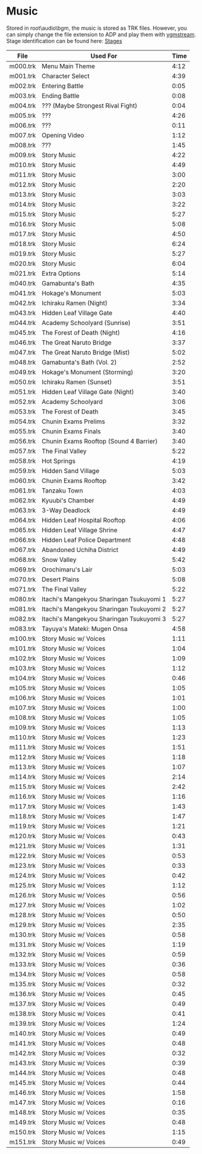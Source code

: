 # Music

Stored in root\audio\bgm, the music is stored as TRK files. However, you can simply change the file extension to ADP and play them with [vgmstream](https://github.com/kode54/vgmstream). Stage identification can be found here: [Stages](docs/stages.md)

| File     |  Used For                                 |  Time | 
|----------|-------------------------------------------|-------| 
| m000.trk |  Menu Main Theme                          |  4:12 | 
| m001.trk |  Character Select                         |  4:39 | 
| m002.trk |  Entering Battle                          |  0:05 | 
| m003.trk |  Ending Battle                            |  0:08 | 
| m004.trk |  ??? (Maybe Strongest Rival Fight)        |  0:04 | 
| m005.trk |  ???                                      |  4:26 | 
| m006.trk |  ???                                      |  0:11 | 
| m007.trk |  Opening Video                            |  1:12 | 
| m008.trk |  ???                                      |  1:45 | 
| m009.trk |  Story Music                              |  4:22 | 
| m010.trk |  Story Music                              |  4:49 | 
| m011.trk |  Story Music                              |  3:00 | 
| m012.trk |  Story Music                              |  2:20 | 
| m013.trk |  Story Music                              |  3:03 | 
| m014.trk |  Story Music                              |  3:22 | 
| m015.trk |  Story Music                              |  5:27 | 
| m016.trk |  Story Music                              |  5:08 | 
| m017.trk |  Story Music                              |  4:50 | 
| m018.trk |  Story Music                              |  6:24 | 
| m019.trk |  Story Music                              |  5:27 | 
| m020.trk |  Story Music                              |  6:04 | 
| m021.trk |  Extra Options                            |  5:14 | 
| m040.trk |  Gamabunta's Bath                         |  4:35 | 
| m041.trk |  Hokage's Monument                        |  5:03 | 
| m042.trk |  Ichiraku Ramen (Night)                   |  3:34 | 
| m043.trk |  Hidden Leaf Village Gate                 |  4:40 | 
| m044.trk |  Academy Schoolyard (Sunrise)             |  3:51 | 
| m045.trk |  The Forest of Death (Night)              |  4:16 | 
| m046.trk |  The Great Naruto Bridge                  |  3:37 | 
| m047.trk |  The Great Naruto Bridge (Mist)           |  5:02 | 
| m048.trk |  Gamabunta's Bath (Vol. 2)                |  2:52 | 
| m049.trk |  Hokage's Monument (Storming)             |  3:20 | 
| m050.trk |  Ichiraku Ramen (Sunset)                  |  3:51 | 
| m051.trk |  Hidden Leaf Village Gate (Night)         |  3:40 | 
| m052.trk |  Academy Schoolyard                       |  3:06 | 
| m053.trk |  The Forest of Death                      |  3:45 | 
| m054.trk |  Chunin Exams Prelims                     |  3:32 | 
| m055.trk |  Chunin Exams Finals                      |  3:40 | 
| m056.trk |  Chunin Exams Rooftop (Sound 4 Barrier)   |  3:40 | 
| m057.trk |  The Final Valley                         |  5:22 | 
| m058.trk |  Hot Springs                              |  4:19 | 
| m059.trk |  Hidden Sand Village                      |  5:03 | 
| m060.trk |  Chunin Exams Rooftop                     |  3:42 | 
| m061.trk |  Tanzaku Town                             |  4:03 | 
| m062.trk |  Kyuubi's Chamber                         |  4:49 | 
| m063.trk |  3-Way Deadlock                           |  4:49 | 
| m064.trk |  Hidden Leaf Hospital Rooftop             |  4:06 | 
| m065.trk |  Hidden Leaf Village Shrine               |  4:47 | 
| m066.trk |  Hidden Leaf Police Department            |  4:48 | 
| m067.trk |  Abandoned Uchiha District                |  4:49 | 
| m068.trk |  Snow Valley                              |  5:42 | 
| m069.trk |  Orochimaru's Lair                        |  5:03 | 
| m070.trk |  Desert Plains                            |  5:08 | 
| m071.trk |  The Final Valley                         |  5:22 | 
| m080.trk |  Itachi's Mangekyou Sharingan Tsukuyomi 1 |  5:27 | 
| m081.trk |  Itachi's Mangekyou Sharingan Tsukuyomi 2 |  5:27 | 
| m082.trk |  Itachi's Mangekyou Sharingan Tsukuyomi 3 |  5:27 | 
| m083.trk |  Tayuya's Mateki: Mugen Onsa              |  4:58 | 
| m100.trk |  Story Music w/ Voices                    |  1:11 | 
| m101.trk |  Story Music w/ Voices                    |  1:04 | 
| m102.trk |  Story Music w/ Voices                    |  1:09 | 
| m103.trk |  Story Music w/ Voices                    |  1:12 | 
| m104.trk |  Story Music w/ Voices                    |  0:46 | 
| m105.trk |  Story Music w/ Voices                    |  1:05 | 
| m106.trk |  Story Music w/ Voices                    |  1:01 | 
| m107.trk |  Story Music w/ Voices                    |  1:00 | 
| m108.trk |  Story Music w/ Voices                    |  1:05 | 
| m109.trk |  Story Music w/ Voices                    |  1:13 | 
| m110.trk |  Story Music w/ Voices                    |  1:23 | 
| m111.trk |  Story Music w/ Voices                    |  1:51 | 
| m112.trk |  Story Music w/ Voices                    |  1:18 | 
| m113.trk |  Story Music w/ Voices                    |  1:07 | 
| m114.trk |  Story Music w/ Voices                    |  2:14 | 
| m115.trk |  Story Music w/ Voices                    |  2:42 | 
| m116.trk |  Story Music w/ Voices                    |  1:16 | 
| m117.trk |  Story Music w/ Voices                    |  1:43 | 
| m118.trk |  Story Music w/ Voices                    |  1:47 | 
| m119.trk |  Story Music w/ Voices                    |  1:21 | 
| m120.trk |  Story Music w/ Voices                    |  0:43 | 
| m121.trk |  Story Music w/ Voices                    |  1:31 | 
| m122.trk |  Story Music w/ Voices                    |  0:53 | 
| m123.trk |  Story Music w/ Voices                    |  0:33 | 
| m124.trk |  Story Music w/ Voices                    |  0:42 | 
| m125.trk |  Story Music w/ Voices                    |  1:12 | 
| m126.trk |  Story Music w/ Voices                    |  0:56 | 
| m127.trk |  Story Music w/ Voices                    |  1:02 | 
| m128.trk |  Story Music w/ Voices                    |  0:50 | 
| m129.trk |  Story Music w/ Voices                    |  2:35 | 
| m130.trk |  Story Music w/ Voices                    |  0:58 | 
| m131.trk |  Story Music w/ Voices                    |  1:19 | 
| m132.trk |  Story Music w/ Voices                    |  0:59 | 
| m133.trk |  Story Music w/ Voices                    |  0:36 | 
| m134.trk |  Story Music w/ Voices                    |  0:58 | 
| m135.trk |  Story Music w/ Voices                    |  0:32 | 
| m136.trk |  Story Music w/ Voices                    |  0:45 | 
| m137.trk |  Story Music w/ Voices                    |  0:49 | 
| m138.trk |  Story Music w/ Voices                    |  0:41 | 
| m139.trk |  Story Music w/ Voices                    |  1:24 | 
| m140.trk |  Story Music w/ Voices                    |  0:49 | 
| m141.trk |  Story Music w/ Voices                    |  0:48 | 
| m142.trk |  Story Music w/ Voices                    |  0:32 | 
| m143.trk |  Story Music w/ Voices                    |  0:39 | 
| m144.trk |  Story Music w/ Voices                    |  0:48 | 
| m145.trk |  Story Music w/ Voices                    |  0:44 | 
| m146.trk |  Story Music w/ Voices                    |  1:58 | 
| m147.trk |  Story Music w/ Voices                    |  0:16 | 
| m148.trk |  Story Music w/ Voices                    |  0:35 | 
| m149.trk |  Story Music w/ Voices                    |  0:48 | 
| m150.trk |  Story Music w/ Voices                    |  1:15 | 
| m151.trk |  Story Music w/ Voices                    |  0:49 | 
